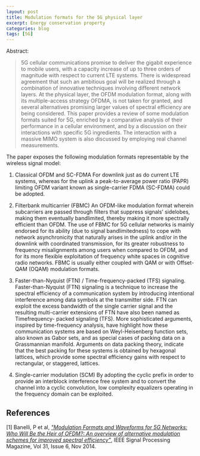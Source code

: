 ```yaml
---
layout: post
title: Modulation formats for the 5G physical layer
excerpt: Energy conservation property
categories: blog
tags: [5G]
---
```


Abstract:

> 5G cellular communications promise to deliver the gigabit experience to mobile users, with a capacity increase of up to three orders of magnitude with respect to current LTE systems. There is widespread agreement that such an ambitious goal will be realized through a combination of innovative techniques involving different network layers. At the physical layer, the OFDM modulation format, along with its multiple-access strategy OFDMA, is not taken for granted, and several alternatives promising larger values of spectral efficiency are being considered. This paper provides a review of some modulation formats suited for 5G, enriched by a comparative analysis of their performance in a cellular environment, and by a discussion on their interactions with specific 5G ingredients. The interaction with a massive MIMO system is also discussed by employing real channel measurements.

The paper exposes the following modulation formats representable by the wireless signal model:

1. Classical OFDM and SC-FDMA
For downlink just as do current LTE systems, whereas for the uplink a peak-to-average power ratio (PAPR) limiting OFDM variant known as single-carrier FDMA (SC-FDMA) could be adopted.

2.  Filterbank multicarrier (FBMC)
An OFDM-like modulation format wherein subcarriers are passed through filters that suppress signals’ sidelobes, making them eventually bandlimited, thereby making it more spectrally efficient than OFDM. The use of FBMC for 5G cellular networks is mainly endorsed for its ability (due to signal bandlimitedness) to cope with network asynchronicity that naturally arises in the uplink and/or in the downlink with coordinated transmission, for its greater robustness to frequency misalignments among users when compared to OFDM, and for its more flexible exploitation of frequency white spaces in cognitive radio networks. FBMC is usually either coupled with QAM or with Offset-QAM (OQAM) modulation formats.

3.  Faster-than-Nyquist (FTN) / Time-frequency-packed (TFS) signaling.
Faster-than-Nyquist (FTN) signaling is a technique to increase the spectral efficiency of a communication system by introducing intentional interference among data symbols at the transmitter side.  FTN can exploit the excess bandwidth of the single carrier signal and the resulting multi-carrier extensions of FTN have also been named as Timefrequency- packed signaling (TFS).  More sophisticated arguments, inspired by time-frequency analysis, have highlight how these communication systems are based on Weyl-Heisenberg function sets, also known as Gabor sets, and as special cases of packing data on a Grassmannian manifold. Arguments on data packing theory, indicate that the best packing for these systems is obtained by hexagonal lattices, which provide some spectral efficiency gains with respect to rectangular, or staggered, lattices.

4.  Single-carrier modulation (SCM)
By adopting the cyclic prefix in order to provide an interblock interference free system and to convert the channel into a cyclic convolution, low complexity equalizers operating in the frequency domain can be exploited.


References
----------

[1] Banelli, P et al, [_"Modulation Formats and Waveforms for 5G Networks: Who Will Be the Heir of OFDM?: An overview of alternative modulation schemes for improved spectral efficiency"_](http://ieeexplore.ieee.org/xpl/articleDetails.jsp?arnumber=6923528), IEEE Signal Processing Magazine, Vol 31, Issue 6, Nov 2014.




